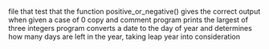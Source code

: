 file that test that the function positive_or_negative() gives the correct output when given a case of 0
copy and comment
program prints the largest of three integers
program converts a date to the day of year and determines how many days are left in the year, taking leap year into consideration
